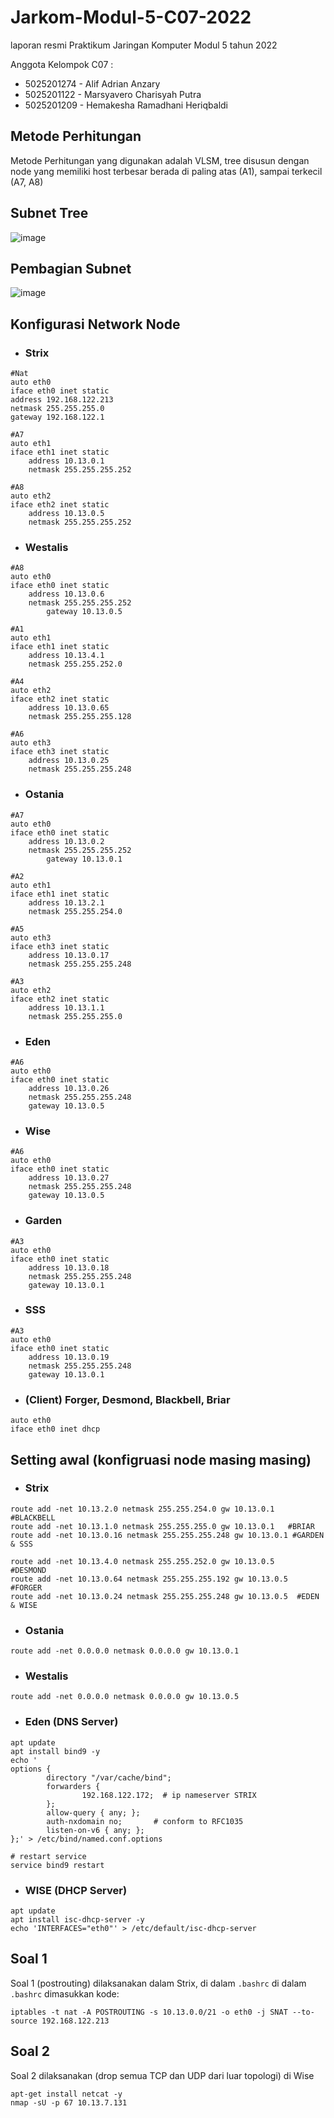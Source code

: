 # Jarkom-Modul-5-C07-2022

laporan resmi Praktikum Jaringan Komputer Modul 5 tahun 2022

Anggota Kelompok C07 :
* 5025201274 - Alif Adrian Anzary
* 5025201122 - Marsyavero Charisyah Putra
* 5025201209 - Hemakesha Ramadhani Heriqbaldi

## Metode Perhitungan

Metode Perhitungan yang digunakan adalah VLSM, tree disusun dengan node yang memiliki host terbesar berada di paling atas (A1), sampai terkecil (A7, A8)

## Subnet Tree
![image](https://user-images.githubusercontent.com/78362238/206858839-f621b085-d62d-4a48-b053-705ac7911c76.png)

## Pembagian Subnet
![image](https://user-images.githubusercontent.com/78362238/206858863-df2db5d2-01fd-4cb6-b65e-01ee9d7e48d3.png)


## Konfigurasi Network Node

- ### Strix
```
#Nat
auto eth0
iface eth0 inet static
address 192.168.122.213
netmask 255.255.255.0
gateway 192.168.122.1

#A7
auto eth1
iface eth1 inet static
	address 10.13.0.1
	netmask 255.255.255.252

#A8
auto eth2
iface eth2 inet static
	address 10.13.0.5
	netmask 255.255.255.252
```

- ### Westalis
```
#A8
auto eth0
iface eth0 inet static
	address 10.13.0.6
	netmask 255.255.255.252
        gateway 10.13.0.5

#A1
auto eth1
iface eth1 inet static
	address 10.13.4.1
	netmask 255.255.252.0

#A4
auto eth2
iface eth2 inet static
	address 10.13.0.65
	netmask 255.255.255.128

#A6
auto eth3
iface eth3 inet static
	address 10.13.0.25
	netmask 255.255.255.248
```

- ### Ostania
```
#A7
auto eth0
iface eth0 inet static
	address 10.13.0.2
	netmask 255.255.255.252
        gateway 10.13.0.1

#A2
auto eth1
iface eth1 inet static
	address 10.13.2.1
	netmask 255.255.254.0

#A5
auto eth3
iface eth3 inet static
	address 10.13.0.17
	netmask 255.255.255.248

#A3
auto eth2
iface eth2 inet static
	address 10.13.1.1
	netmask 255.255.255.0
```

- ### Eden
```
#A6
auto eth0
iface eth0 inet static
	address 10.13.0.26
	netmask 255.255.255.248
    gateway 10.13.0.5
```

- ### Wise
```
#A6
auto eth0
iface eth0 inet static
	address 10.13.0.27
	netmask 255.255.255.248
    gateway 10.13.0.5
```

- ### Garden
```
#A3
auto eth0
iface eth0 inet static
	address 10.13.0.18
	netmask 255.255.255.248
    gateway 10.13.0.1
```

- ### SSS
```
#A3
auto eth0
iface eth0 inet static
	address 10.13.0.19
	netmask 255.255.255.248
    gateway 10.13.0.1
```

- ### (Client) Forger, Desmond, Blackbell, Briar
```
auto eth0
iface eth0 inet dhcp
```

## Setting awal (konfigruasi node masing masing)

- ### Strix
```
route add -net 10.13.2.0 netmask 255.255.254.0 gw 10.13.0.1   #BLACKBELL
route add -net 10.13.1.0 netmask 255.255.255.0 gw 10.13.0.1   #BRIAR
route add -net 10.13.0.16 netmask 255.255.255.248 gw 10.13.0.1 #GARDEN & SSS

route add -net 10.13.4.0 netmask 255.255.252.0 gw 10.13.0.5     #DESMOND
route add -net 10.13.0.64 netmask 255.255.255.192 gw 10.13.0.5   #FORGER
route add -net 10.13.0.24 netmask 255.255.255.248 gw 10.13.0.5  #EDEN & WISE
```

- ### Ostania
```
route add -net 0.0.0.0 netmask 0.0.0.0 gw 10.13.0.1
```

- ### Westalis
```
route add -net 0.0.0.0 netmask 0.0.0.0 gw 10.13.0.5
```

- ### Eden (DNS Server)
```
apt update
apt install bind9 -y
echo '
options {
        directory "/var/cache/bind";
        forwarders {
                192.168.122.172;  # ip nameserver STRIX
        };
        allow-query { any; };
        auth-nxdomain no;       # conform to RFC1035
        listen-on-v6 { any; };
};' > /etc/bind/named.conf.options

# restart service
service bind9 restart
```

- ### WISE (DHCP Server)
```
apt update
apt install isc-dhcp-server -y
echo 'INTERFACES="eth0"' > /etc/default/isc-dhcp-server
```

## Soal 1

Soal 1 (postrouting) dilaksanakan dalam Strix, di dalam `.bashrc` di dalam `.bashrc` dimasukkan kode:

```
iptables -t nat -A POSTROUTING -s 10.13.0.0/21 -o eth0 -j SNAT --to-source 192.168.122.213
```

## Soal 2

Soal 2 dilaksanakan (drop semua TCP dan UDP dari luar topologi) di Wise

```
apt-get install netcat -y
nmap -sU -p 67 10.13.7.131
```
